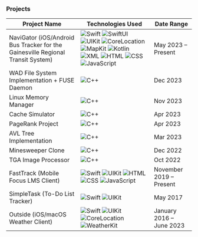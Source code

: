 ### Projects

| Project Name                                                    | Technologies Used                      | Date Range               |
|-----------------------------------------------------------------|----------------------------------------|--------------------------|
| NaviGator (iOS/Android Bus Tracker for the Gainesville Regional Transit System) |![Swift](https://img.shields.io/badge/Swift-grey) ![SwiftUI](https://img.shields.io/badge/SwiftUI-grey) ![UIKit](https://img.shields.io/badge/UIKit-grey) ![CoreLocation](https://img.shields.io/badge/CoreLocation-grey) ![MapKit](https://img.shields.io/badge/MapKit-grey) ![Kotlin](https://img.shields.io/badge/Kotlin-grey) ![XML](https://img.shields.io/badge/XML-grey) ![HTML](https://img.shields.io/badge/HTML-grey) ![CSS](https://img.shields.io/badge/CSS-grey) ![JavaScript](https://img.shields.io/badge/JavaScript-grey) | May 2023 – Present       |
| WAD File System Implementation + FUSE Daemon                                                |![C++](https://img.shields.io/badge/C++-grey)                                        | Dec 2023                 |
| Linux Memory Manager                                                |![C++](https://img.shields.io/badge/C++-grey)                                        | Nov 2023                 |
| Cache Simulator                                                |![C++](https://img.shields.io/badge/C++-grey)                                        | Apr 2023                 |
| PageRank Project                                                |![C++](https://img.shields.io/badge/C++-grey)                                        | Apr 2023                 |
| AVL Tree Implementation                                         |![C++](https://img.shields.io/badge/C++-grey)                                        | Mar 2023                 |
| Minesweeper Clone                                             |![C++](https://img.shields.io/badge/C++-grey)                                        | Dec 2022                 |
| TGA Image Processor                                             |![C++](https://img.shields.io/badge/C++-grey)                                        | Oct 2022                 |
| FastTrack (Mobile Focus LMS Client)                                   |![Swift](https://img.shields.io/badge/Swift-grey) ![UIKit](https://img.shields.io/badge/UIKit-grey) ![HTML](https://img.shields.io/badge/HTML-grey) ![CSS](https://img.shields.io/badge/CSS-grey) ![JavaScript](https://img.shields.io/badge/JavaScript-grey)                                        | November 2019 – Present  |
| SimpleTask (To-Do List Tracker)                                 |![Swift](https://img.shields.io/badge/Swift-grey) ![UIKit](https://img.shields.io/badge/UIKit-grey)                                        | May 2017                 |
| Outside (iOS/macOS Weather Client)                              |![Swift](https://img.shields.io/badge/Swift-grey) ![UIKit](https://img.shields.io/badge/UIKit-grey) ![CoreLocation](https://img.shields.io/badge/CoreLocation-grey) ![WeatherKit](https://img.shields.io/badge/WeatherKit-grey)                                       | January 2016 – June 2023 |
